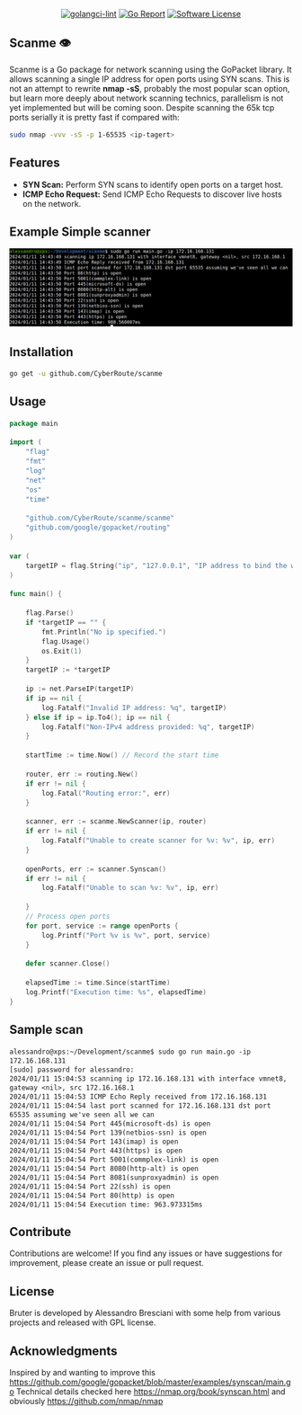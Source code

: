 <p align="center">
  <a href="https://github.com/CyberRoute/scanme/actions/workflows/golangci-lint.yml/badge.svg?branch=main"><img alt="golangci-lint" src="https://img.shields.io/badge/golangci-lint-brightgreen.svg?style=flat"></a>
  <a href="https://goreportcard.com/badge/github.com/CyberRoute/scanme"><img alt="Go Report" src="https://img.shields.io/badge/go%20report-A+-brightgreen.svg?style=flat"></a>
  <a href="https://github.com/CyberRoute/scanme/blob/main/LICENSE"><img alt="Software License" src="https://img.shields.io/badge/license-GPL3-brightgreen.svg?style=flat"></a>
</p>

## Scanme :eye:

Scanme is a Go package for network scanning using the GoPacket library. It allows scanning a single IP address for open ports using SYN scans.
This is not an attempt to rewrite **nmap -sS**, probably the most popular scan option, but learn more deeply about network scanning technics, parallelism
is not yet implemented but will be coming soon. Despite scanning the 65k tcp ports serially it is pretty fast if compared with:

```bash
sudo nmap -vvv -sS -p 1-65535 <ip-tagert>
```

## Features

- **SYN Scan:** Perform SYN scans to identify open ports on a target host.
- **ICMP Echo Request:** Send ICMP Echo Requests to discover live hosts on the network.

## Example Simple scanner
<div align="center">
    <img src="/img/scanme.png" width="800px"</img> 
</div>

## Installation

```bash
go get -u github.com/CyberRoute/scanme
```

## Usage

```go
package main

import (
	"flag"
	"fmt"
	"log"
	"net"
	"os"
	"time"

	"github.com/CyberRoute/scanme/scanme"
	"github.com/google/gopacket/routing"
)

var (
	targetIP = flag.String("ip", "127.0.0.1", "IP address to bind the web UI server to.")
)

func main() {

	flag.Parse()
	if *targetIP == "" {
		fmt.Println("No ip specified.")
		flag.Usage()
		os.Exit(1)
	}
	targetIP := *targetIP

	ip := net.ParseIP(targetIP)
	if ip == nil {
		log.Fatalf("Invalid IP address: %q", targetIP)
	} else if ip = ip.To4(); ip == nil {
		log.Fatalf("Non-IPv4 address provided: %q", targetIP)
	}

	startTime := time.Now() // Record the start time

	router, err := routing.New()
	if err != nil {
		log.Fatal("Routing error:", err)
	}

	scanner, err := scanme.NewScanner(ip, router)
	if err != nil {
		log.Fatalf("Unable to create scanner for %v: %v", ip, err)
	}

	openPorts, err := scanner.Synscan()
	if err != nil {
		log.Fatalf("Unable to scan %v: %v", ip, err)

	}
	// Process open ports
	for port, service := range openPorts {
		log.Printf("Port %v is %v", port, service)
	}

	defer scanner.Close()

	elapsedTime := time.Since(startTime)
	log.Printf("Execution time: %s", elapsedTime)
}
```

## Sample scan
```
alessandro@xps:~/Development/scanme$ sudo go run main.go -ip 172.16.168.131
[sudo] password for alessandro: 
2024/01/11 15:04:53 scanning ip 172.16.168.131 with interface vmnet8, gateway <nil>, src 172.16.168.1
2024/01/11 15:04:53 ICMP Echo Reply received from 172.16.168.131
2024/01/11 15:04:54 last port scanned for 172.16.168.131 dst port 65535 assuming we've seen all we can
2024/01/11 15:04:54 Port 445(microsoft-ds) is open
2024/01/11 15:04:54 Port 139(netbios-ssn) is open
2024/01/11 15:04:54 Port 143(imap) is open
2024/01/11 15:04:54 Port 443(https) is open
2024/01/11 15:04:54 Port 5001(commplex-link) is open
2024/01/11 15:04:54 Port 8080(http-alt) is open
2024/01/11 15:04:54 Port 8081(sunproxyadmin) is open
2024/01/11 15:04:54 Port 22(ssh) is open
2024/01/11 15:04:54 Port 80(http) is open
2024/01/11 15:04:54 Execution time: 963.973315ms
```

## Contribute
Contributions are welcome! If you find any issues or have suggestions for improvement, please create an issue or pull request.

## License
Bruter is developed by Alessandro Bresciani with some help from various projects and released with GPL license.

## Acknowledgments
Inspired by and wanting to improve this https://github.com/google/gopacket/blob/master/examples/synscan/main.go
Technical details checked here https://nmap.org/book/synscan.html and obviously https://github.com/nmap/nmap


